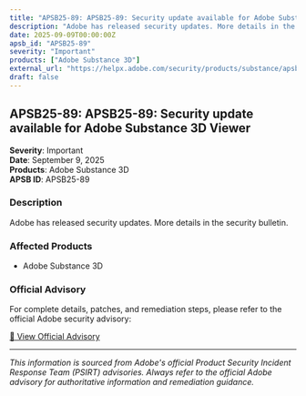```yaml
---
title: "APSB25-89: APSB25-89: Security update available for Adobe Substance 3D Viewer"
description: "Adobe has released security updates. More details in the security bulletin."
date: 2025-09-09T00:00:00Z
apsb_id: "APSB25-89"
severity: "Important"
products: ["Adobe Substance 3D"]
external_url: "https://helpx.adobe.com/security/products/substance/apsb25-89.html"
draft: false
---
```


## APSB25-89: APSB25-89: Security update available for Adobe Substance 3D Viewer

**Severity**: Important  
**Date**: September 9, 2025  
**Products**: Adobe Substance 3D  
**APSB ID**: APSB25-89

### Description

Adobe has released security updates. More details in the security bulletin.

### Affected Products

- Adobe Substance 3D


### Official Advisory

For complete details, patches, and remediation steps, please refer to the official Adobe security advisory:

[🔗 View Official Advisory](https://helpx.adobe.com/security/products/substance/apsb25-89.html)

---

*This information is sourced from Adobe's official Product Security Incident Response Team (PSIRT) advisories. Always refer to the official Adobe advisory for authoritative information and remediation guidance.*
